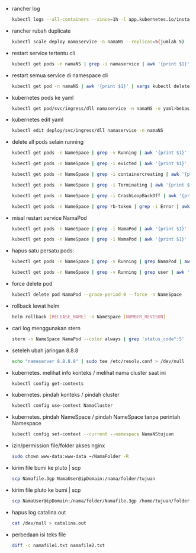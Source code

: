 -   rancher log
    ```sh
    kubectl logs --all-containers --since=1h -l app.kubernetes.io/instance=namaservice -n namaNS | grep '"status_code":500"'

    ```

-   rancher rubah duplicate
    ```sh
    kubectl scale deploy namaservice -n namaNS --replicas=5(jumlah 5)
    ```

-   restart service tertentu cli
    ```sh
    kubectl get pods -n namaNS | grep -i namaservice | awk '{print $1}' | xargs kubectl delete pods -n namaNS

    ```

-   restart semua service di namespace cli
    ```sh
    kubectl get pod -n namaNS | awk '{print $1}' | xargs kubectl delete pod -n namaNS

    ```

-   kubernetes pods ke yaml
    ```sh
    kubectl get pod/svc/ingress/dll namaservice -n namaNS -o yaml>bebas.yaml

    ```

-   kubernetes edit yaml 
    ```sh
    kubectl edit deploy/svc/ingress/dll namaservice -n namaNS

    ```    

-   delete all pods selain running
    ```sh
    kubectl get pods -n NameSpace | grep -v Running | awk '{print $1}' | xargs kubectl delete pods -n NameSpace
    ```
    ```sh
    kubectl get pods -n NameSpace | grep -i evicted | awk '{print $1}' | xargs kubectl delete pods -n NameSpace
    ```
    ```sh
    kubectl get pods -n NameSpace | grep -i containercreating | awk '{print $1}' | xargs kubectl delete pods -n NameSpace
    ```
    ```sh
    kubectl get pods -n NameSpace | grep -i Terminating | awk '{print $1}' | xargs kubectl delete pods -n NameSpace
    ```
    ```sh
    kubectl get pods -n NameSpace | grep -i CrashLoopBackOff | awk '{print $1}' | xargs kubectl delete pods -n NameSpace
    ```
    ```sh
    kubectl get pods -n NameSpace | grep rb-token | grep -i Error | awk '{print $1}' | xargs kubectl delete pods -n NameSpace
    ```

-   misal restart service NamaPod
    ```sh
    kubectl get pods -n NameSpace | grep -i NamaPod | awk '{print $1}' | xargs kubectl delete pods -n NameSpace
    ```
    ```sh
    kubectl get pods -n NameSpace | grep -i NamaPod | awk '{print $1}' | xargs kubectl delete pods -n NameSpace
    ```

-   hapus satu persatu pods:
    ```sh
    kubectl get pods -n NameSpace | grep -v Running | grep NamaPod | awk '{print $1}' | xargs kubectl delete pods -n NameSpace
    ```
    ```sh
    kubectl get pods -n NameSpace | grep -v Running | grep user | awk '{print $1}' | xargs kubectl delete pods -n NameSpace
    ```

-   force delete pod
    ```sh
    kubectl delete pod NamaPod --grace-period-0 --force -n NameSpace
    ```

-   rollback lewat helm
    ```sh
    helm rollback [RELEASE_NAME] -n NameSpace [NUMBER_REVISON]
    ```
    
-   cari log menggunakan stern
    ```sh
    stern -n NameSpace NamaPod --color always | grep 'status_code":5'
    ```

-   seteleh ubah jaringan 8.8.8
    ```sh
    echo "nameserver 8.8.8.8" | sudo tee /etc/resolv.conf > /dev/null
    ```
    
-   kubernetes. melihat info konteks / melihat nama cluster saat ini 
    ```sh
    kubectl config get-contexts
    ```    
    
-   kubernetes. pindah konteks / pindah cluster 
    ```sh
    kubectl config use-context NamaCluster
    ```  
    
-   kubernetes. pindah NameSpace / pindah NameSpace tanpa perintah Namespace 
    ```sh
    kubectl config set-context --current --namespace NamaNStujuan
    ```
    
-   izin/permission file/folder akses nginx
    ```sh
    sudo chown www-data:www-data ~/NamaFolder -R
    ```
        
-   kirim file bumi ke pluto | scp
    ```sh
    scp Namafile.3gp NamaUser@ipDomain:/nama/folder/tujuan
    ```  

-   kirim file pluto ke bumi | scp
    ```sh
    scp NamaUser@ipDomain:/nama/folder/Namafile.3gp /home/tujuan/folder
    ```

-   hapus log catalina.out
    ```sh
    cat /dev/null > catalina.out
    ```

-   perbedaan isi teks file
    ```sh
    diff -c namafile1.txt namafile2.txt
    ```      
